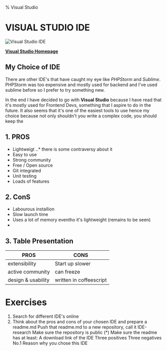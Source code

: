 % Visual Studio
# VISUAL STUDIO IDE

![Visual Studio IDE](https://visualstudio.microsoft.com/wp-content/uploads/2018/11/vsplogo.png)


[**Visual Studio Homepage**](https://visualstudio.microsoft.com/vs/ "Visual Studio Homepage")

## My Choice of IDE

There are other IDE's that have caught my eye like *PHPStorm* and *Sublime*. PHPStorm was too expensive and mostly used for backend and I've used sublime before so I prefer to try something new. 

In the end I have decided to go with **Visual Studio** because I have read that it's mostly used for Frontend Devs, something that I aspire to do in the future. It also seems that it's one of the easiest tools to use hence my choice because not only shouldn't you write a complex code, you should keep the 


## 1. PROS 

 * Lightweigt
 ..* there is some contraversy about it 
 * Easy to use 
 * Strong community 
 * Free / Open source
 * Git integrated 
 * Unit testing
 * Loads of features
 
## 2. ConS

 * Labourous installion
 * Slow launch time
 * Uses a lot of memory eventho it's lightweight (remains to be seen)
 * 

## 3. Table Presentation

**PROS** | 	**CONS**
---|---
extensibility |	Start up slower
active community	| can freeze
design & usability	| written in coffeescript




# Exercises
1. Search for different IDE's online
2. Think about the pros and cons of your chosen IDE and prepare a readme.md
Push that readme.md to a new repository, call it IDE-research
Make sure the repository is public (*)
Make sure the readme has at least:
A download link of the IDE
Three positives
Three negatives
No.1 Reason why you chose this IDE
